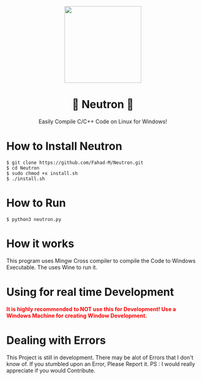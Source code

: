 <p align="center">
          <img src="https://raw.githubusercontent.com/Fahad-M/Neutron/master/neutron.png" width=200 height=200>
</p>
<p>
          <h1 align="center">🌟 Neutron 🌟</h1>
          <p align="center">
          Easily Compile C/C++ Code on Linux for Windows!
          </p>
</p>

# How to Install Neutron
```
$ git clone https://github.com/Fahad-M/Neutron.git
$ cd Neutron
$ sudo chmod +x install.sh
$ ./install.sh
```

# How to Run
```
$ python3 neutron.py
```

# How it works
This program uses Mingw Cross compiler to compile the Code to Windows Executable. The uses Wine to run it.

# Using for real time Development
<strong><span style="color: red">It is highly recommended to NOT use this for Development! Use a Windows Machine for creating Window Development.</span></strong>

# Dealing with Errors
This Project is still in development. There may be alot of Errors that I don't know of. If you stumbled upon an Error, Please Report it.
PS : I would really appreciate if you would Contribute.

